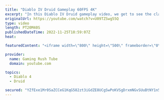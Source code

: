 ```yaml
---
title: "Diablo IV Druid Gameplay 60FPS 4K"
excerpt: "In this Diablo IV Druid gameplay video, we get to see the class in action at 60FPS 4K. With a variety of spells and abilities at our ..."
originalUrl: https://youtube.com/watch?v=U09TZSwg55Q
type: video
length: PT20M40S
publishedDateTime: 2022-11-25T18:59:07Z
heat: 

featuredContent: "<iframe width=\"800\" height=\"500\" frameborder=\"0\" src=\"https://www.youtube.com/embed/U09TZSwg55Q\" allow=\"accelerometer; autoplay; encrypted-media; gyroscope; picture-in-picture\" allowfullscreen></iframe>"

provider:
  name: Gaming Rush Tube
  domain: youtube.com

topics:
  - Diablo 4
  - Druid

secured: "YZfExe1Mr0SaZCCeG1KqG582zt3iGdZE8UCgSwPoKVSgDrxmNGvSUuBtNY1n5l2hghuXvkdSNtld2IKTzYVkjvka3ffQNrtpmTstR5cjMCk+B0W8VV+PoD+qnkBZCE/snibkNgL90+b1GGeTbzV58coVHjGqgvbdnmefcGNfCbbXet9skB+P1tyXS7OqJNmWH4lloGNYKc3AUO+MY+kvoCgU/hlABbDDJFhv5ddZBraBSaF3UeHasaUamfI8aNyNcKwrfo28Jx4E42gxiy7aYiqPcAFuUZi3qAuhs0YvIZQu9Z41EPGdxxsyVvSCcVHaUMUuDrHIikgVLxP+7a1ausGLvAfffb7psrlCgvoiKOyFmPVbzbwtmojfHKlROf2HDX32wGIquDKifZDD/Qdl0Q==;qLN9n6h30yPlcRFSHNnPpA=="
---
```



